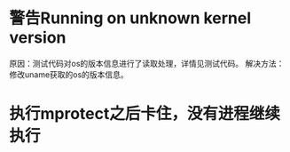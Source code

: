 # 警告Running on unknown kernel version
原因：测试代码对os的版本信息进行了读取处理，详情见测试代码。
解决方法：修改uname获取的os的版本信息。
# 执行mprotect之后卡住，没有进程继续执行

